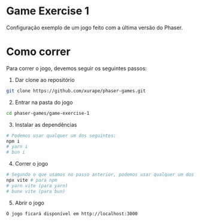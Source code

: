 # Game Exercise 1
Configuração exemplo de um jogo feito com a última versão do Phaser.

# Como correr
Para correr o jogo, devemos seguir os seguintes passos:

1. Dar clone ao repositório
```bash
git clone https://github.com/xurape/phaser-games.git
```

2. Entrar na pasta do jogo
```bash
cd phaser-games/game-exercise-1
```

3. Instalar as dependências
```bash
# Podemos usar qualquer um dos seguintes: 
npm i
# yarn i
# bun i
```

4. Correr o jogo
```bash
# Segundo o que usamos no passo anterior, podemos usar qualquer um dos seguintes:
npx vite # para npm
# yarn vite (para yarn)
# bunx vite (para bun)
```

5. Abrir o jogo
```
O jogo ficará disponível em http://localhost:3000
```